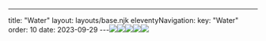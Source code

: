 ---
title: "Water"
layout: layouts/base.njk
eleventyNavigation:
  key: "Water"
  order: 10
date: 2023-09-29
---![](http://images.squarespace-cdn.com/content/v1/56cb3e0bf85082a807c001fe/1456176389132-5A682ZYD326M4QD1KUVS/MHeiderich-Southbound01-2500x1875.jpg)![](http://images.squarespace-cdn.com/content/v1/56cb3e0bf85082a807c001fe/1456169870833-73Z1EZBWC26S36XVR34K/MHeiderich-ReflexionenEins023.jpg)![](http://images.squarespace-cdn.com/content/v1/56cb3e0bf85082a807c001fe/1456169868072-4BF5IDJ3YEZOZJHNVE21/MHeiderich_ReflexionenZwei-08.jpg)![](http://images.squarespace-cdn.com/content/v1/56cb3e0bf85082a807c001fe/1456169868489-UIB361MRNY1FU5QNU3NF/MatthiasHeiderich-SpektrumZwei023.jpg)![](http://images.squarespace-cdn.com/content/v1/56cb3e0bf85082a807c001fe/1456169786163-K2WULK0RUUN4KOKU5URG/MatthiasHeiderich-SpektrumZwei022.jpg)